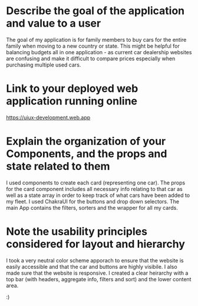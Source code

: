 # Describe the goal of the application and value to a user
The goal of my application is for family members to buy cars for the entire family when moving to a new country or state. This might be helpful for balancing budgets all in one application - as current car dealership websites are confusing and make it difficult to compare prices especially when purchasing multiple used cars.

# Link to your deployed web application running online
https://uiux-development.web.app

# Explain the organization of your Components, and the props and state related to them
I used components to create each card (representing one car). The props for the card component includes all necessary info relating to that car as well as a state array in order to keep track of what cars have been added to my fleet. I used ChakraUI for the buttons and drop down selectors. The main App contains the filters, sorters and the wrapper for all my cards.

# Note the usability principles considered for layout and hierarchy
I took a very neutral color scheme apporach to ensure that the website is easily accessible and that the car and buttons are highly visibile. I also made sure that the website is responsive. I created a clear heirarchy with a top bar (with headers, aggregate info, filters and sort) and the lower content area. 

:)

